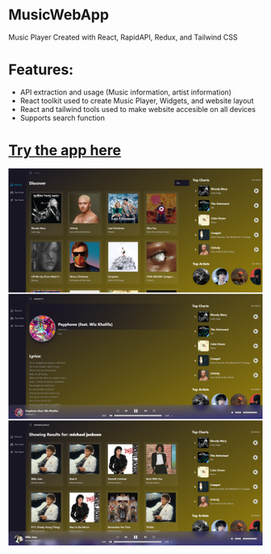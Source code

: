 # MusicWebApp

Music Player Created with React, RapidAPI, Redux, and Tailwind CSS

# Features:
* API extraction and usage (Music information, artist information)
* React toolkit used to create Music Player, Widgets, and website layout
* React and tailwind tools used to make website accesible on all devices
* Supports search function

# [Try the app here](https://elyghthao.github.io/MusicWebApp/)
<img src="./pics/web-app-discover-page.svg">
<img src="./pics/web-app-lyrics.svg">
<img src="./pics/web-app-search-function.svg">
